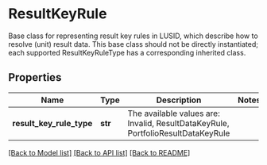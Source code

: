 # ResultKeyRule

Base class for representing result key rules in LUSID, which describe how to resolve (unit) result data.  This base class should not be directly instantiated; each supported ResultKeyRuleType has a corresponding inherited class.

## Properties
Name | Type | Description | Notes
------------ | ------------- | ------------- | -------------
**result_key_rule_type** | **str** | The available values are: Invalid, ResultDataKeyRule, PortfolioResultDataKeyRule | 

[[Back to Model list]](../README.md#documentation-for-models) [[Back to API list]](../README.md#documentation-for-api-endpoints) [[Back to README]](../README.md)


